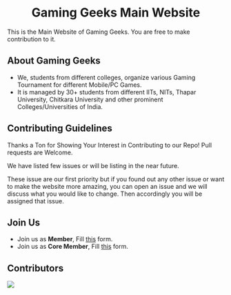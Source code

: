 <h1 align="center">Gaming Geeks Main Website</h1>

<p>This is the Main Website of Gaming Geeks. You are free to make contribution to it.</p>

<h2>About Gaming Geeks</h2>
<ul>
    <li>We, students from different colleges, organize various Gaming Tournament for different Mobile/PC Games.</li>
    <li>It is managed by 30+ students from different IITs, NITs, Thapar University, Chitkara University and other prominent Colleges/Universities of India.</li>
</ul>

<h2>Contributing Guidelines</h2>
<p>Thanks a Ton for Showing Your Interest in Contributing to our Repo! Pull requests are Welcome.</p>
<p>We have listed few issues or will be listing in the near future.</p>
<p>These issue are our first priority but if you found out any other issue or want to make the website more amazing, you can open an issue and we will discuss what you would like to change. Then accordingly you will be assigned that issue.</p>

<h2>Join Us</h2>
<ul>
    <li>Join us as <strong>Member</strong>, Fill <a href="https://gaminggeeks.online/register/">this</a> form.</li>
    <li>Join us as <strong>Core Member</strong>, Fill <a href="https://gaminggeeks.online/l/recruitment-form">this</a> form.</li>
</ul>    

<h2>Contributors</h2>
<a href="https://github.com/ggeeks/ggeeks.github.io/graphs/contributors">
  <img src="https://contributors-img.web.app/image?repo=ggeeks/ggeeks.github.io" />
</a>
